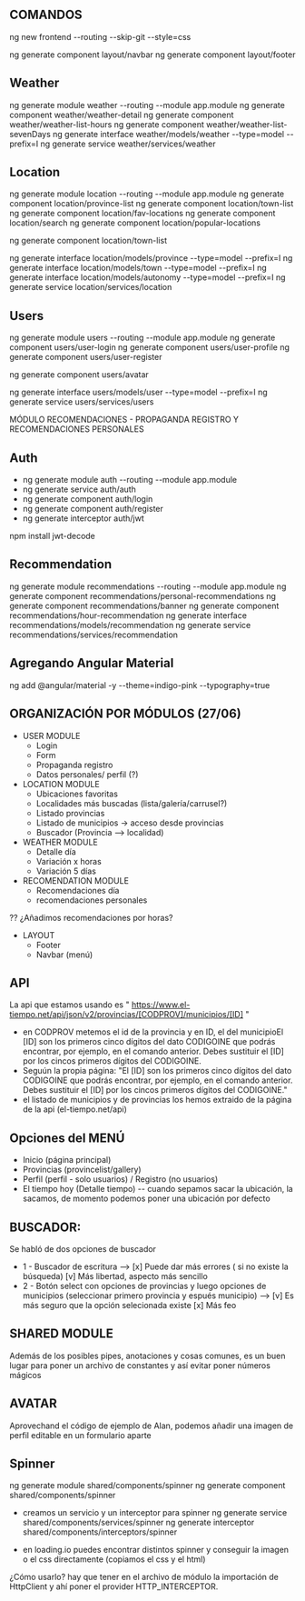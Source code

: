 ## COMANDOS
ng new frontend --routing --skip-git --style=css

ng generate component layout/navbar
ng generate component layout/footer

## Weather
ng generate module weather --routing --module app.module
ng generate component weather/weather-detail
ng generate component weather/weather-list-hours
ng generate component weather/weather-list-sevenDays
ng generate interface weather/models/weather --type=model --prefix=I
 ng generate service weather/services/weather

## Location
ng generate module location --routing --module app.module
ng generate component location/province-list
ng generate component location/town-list
ng generate component location/fav-locations
ng generate component location/search
ng generate component location/popular-locations

ng generate component location/town-list

ng generate interface location/models/province --type=model --prefix=I
ng generate interface location/models/town --type=model --prefix=I
ng generate interface location/models/autonomy --type=model --prefix=I
ng generate service location/services/location

## Users
ng generate module users --routing --module app.module
ng generate component users/user-login
ng generate component users/user-profile
ng generate component users/user-register

ng generate component users/avatar

ng generate interface users/models/user --type=model --prefix=I
ng generate service users/services/users

MÓDULO RECOMENDACIONES - PROPAGANDA REGISTRO Y RECOMENDACIONES PERSONALES


## Auth
* ng generate module auth --routing --module app.module
* ng generate service auth/auth
* ng generate component auth/login
* ng generate component auth/register
* ng generate interceptor auth/jwt

npm install jwt-decode


## Recommendation
ng generate module recommendations --routing --module app.module
ng generate component recommendations/personal-recommendations
ng generate component recommendations/banner
ng generate component recommendations/hour-recommendation
ng generate interface recommendations/models/recommendation
ng generate service recommendations/services/recommendation

## Agregando Angular Material
ng add @angular/material -y --theme=indigo-pink --typography=true

## ORGANIZACIÓN POR MÓDULOS (27/06)
* USER MODULE 
    - Login 
    - Form
    - Propaganda registro
    - Datos personales/ perfil (?)
* LOCATION MODULE 
    - Ubicaciones favoritas 
    - Localidades más buscadas (lista/galería/carrusel?)
    - Listado provincias
    - Listado de municipios -> acceso desde provincias 
    - Buscador (Provincia --> localidad)
* WEATHER MODULE 
    - Detalle día
    - Variación x horas
    - Variación 5 días
* RECOMENDATION MODULE 
    - Recomendaciones día
    - recomendaciones personales

?? ¿Añadimos recomendaciones por horas?

* LAYOUT 
    - Footer
    - Navbar (menú)

## API

La api que estamos usando es 
" https://www.el-tiempo.net/api/json/v2/provincias/[CODPROV]/municipios/[ID] "

* en CODPROV metemos el id de la provincia y en ID, el del municipioEl [ID] son los primeros cinco dígitos del dato CODIGOINE que podrás encontrar, por ejemplo, en el comando anterior. Debes sustituir el [ID] por los cincos primeros dígitos del CODIGOINE.
* Seguún la propia página: 
"El [ID] son los primeros cinco dígitos del dato CODIGOINE que podrás encontrar, por ejemplo, en el comando anterior. Debes sustituir el [ID] por los cincos primeros dígitos del CODIGOINE."
* el listado de municipios y de provincias los hemos extraido de la página de la api (el-tiempo.net/api)

## Opciones del MENÚ
* Inicio (página principal)
* Provincias (provincelist/gallery)
* Perfil (perfil - solo usuarios) / Registro (no usuarios)
* El tiempo hoy (Detalle tiempo) -- cuando sepamos sacar la ubicación, la sacamos, de momento podemos poner una ubicación por defecto

## BUSCADOR: 

Se habló de dos opciones de buscador
* 1 - Buscador de escritura --> [x] Puede dar más errores ( si no existe la búsqueda) [v] Más libertad, aspecto más sencillo
* 2 - Botón select con opciones de provincias y luego opciones de municipios (seleccionar primero provincia y espués municipio) --> [v] Es más seguro que la opción selecionada existe [x] Más feo

## SHARED MODULE
 Además de los posibles pipes, anotaciones y cosas comunes, es un buen lugar para poner un archivo de constantes y así evitar poner números mágicos

## AVATAR
Aprovechand el código de ejemplo de Alan, podemos añadir una imagen de perfil editable en un formulario aparte


## Spinner

ng generate module shared/components/spinner
ng generate component shared/components/spinner

* creamos un servicio y un interceptor para spinner
ng generate service shared/components/services/spinner
 ng generate interceptor shared/components/interceptors/spinner

* en loading.io puedes encontrar distintos spinner y conseguir la imagen o el css directamente (copiamos el css y el html)

¿Cómo usarlo? hay que tener en el archivo de módulo la importación de HttpClient y ahí poner el provider HTTP_INTERCEPTOR.

